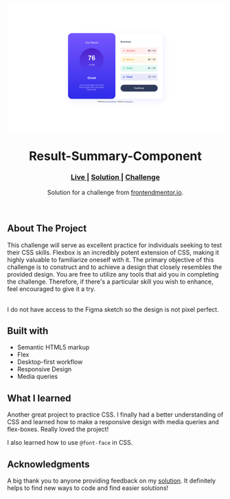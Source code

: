 <img src="./screenshots/desktop-view.png"></img>

<h1 align="center">Result-Summary-Component</h1>

<div align="center">
  <h3>
    <a href="https://parham-dev27.github.io/Result-Summary-Component" color="white">
      Live
    </a>
    <span> | </span>
    <a href="solution">
      Solution
    </a>
   <span> | </span>
    <a href="https://www.frontendmentor.io/challenges/results-summary-component-CE_K6s0maV/hub">
      Challenge
    </a>
  </h3>
</div>
<div align="center">
   Solution for a challenge from  <a href="https://www.frontendmentor.io/" target="_blank">frontendmentor.io</a>.
</div>
<br>
<br>

## About The Project

<p>This challenge will serve as excellent practice for individuals seeking to test their CSS skills. Flexbox is an incredibly potent extension of CSS, making it highly valuable to familiarize oneself with it. The primary objective of this challenge is to construct and to achieve a design that closely resembles the provided design. You are free to utilize any tools that aid you in completing the challenge. Therefore, if there's a particular skill you wish to enhance, feel encouraged to give it a try.
<br>
<br> <p>I do not have access to the Figma sketch so the design is not pixel perfect.</p>

## Built with

-   Semantic HTML5 markup
-   Flex
-   Desktop-first workflow
-   Responsive Design
-   Media queries

## What I learned

Another great project to practice CSS. I finally had a better understanding of CSS and learned how to make a responsive design with media queries and flex-boxes. Really loved the project!

I also learned how to use `@font-face` in CSS.

## Acknowledgments

A big thank you to anyone providing feedback on my <a href="solution">solution</a>. It definitely helps to find new ways to code and find easier solutions!
